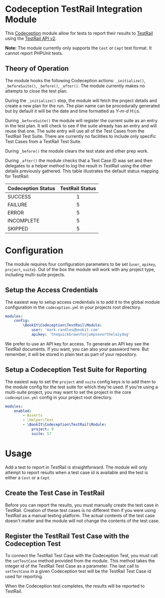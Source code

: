 # Codeception TestRail Integration Module

This [Codeception](https://codeception.com) module allow for tests to report their results to
[TestRail](https://testrail.com) using the [TestRail API v2](http://docs.gurock.com/testrail-api2/start).

**Note:** The module currently only supports the `Cest` or `Cept` test format.  It cannot report PHPUnit tests.

## Theory of Operation
The module hooks the following Codeception actions: `_initialize()`, `_beforeSuite()`, `_before()`, `_after()`.  The
module currently makes no attempts to close the test plan.

During the `_initialize()` step, the module will fetch the project details and create a new plan for the run.  The plan
name can be procedurally generated but by default it will be the date and time formatted as *Y-m-d H:i;s*.

During `_beforeSuite()` the module will register the current suite as an entry in the test plan.  It will check to see
if the suite already has an entry and will reuse that one.  The suite entry will use all of the Test Cases from the
TestRail Test Suite.  There are currently no facilities to include only specific Test Cases from a TestRail Test Suite.

During `_before()` the module clears the test state and other prep work.

During `_after()` the module checks that a Test Case ID was set and then delegates to a helper method to log the result
in TestRail using the other details previously gathered.  This table illustrates the default status mapping for TestRail:

| Codeception Status | TestRail Status |
|:------------------ |:---------------:|
| SUCCESS            | 1               |
| FAILURE            | 5               |
| ERROR              | 5               |
| INCOMPLETE         | 5               |
| SKIPPED            | 5               |

# Configuration

The module requires four configuration parameters to be set (`user`, `apikey`, `project`, `suite`).  Out of the box the
module will work with any project type, including multi-suite projects.

## Setup the Access Credentials
The easiest way to setup access credentials is to add it to the global module configuration in the `codeception.yml` in
your projects root directory.

```yaml
modules:
    config:
        \BookIt\Codeception\TestRail\Module:
            user: 'mark.randles@bookit.com'
            apikey: 'thequickbrownfoxjumpsoverthelazydog'
```

We prefer to use an API key for access.  To generate an API key see the TestRail documents.  If you want, you can
also your password here.  But remember, it will be stored in plain text as part of your repository.

## Setup a Codeception Test Suite for Reporting
The easiest way to set the `project` and `suite` config keys is to add them to the module config for the test suite
for which they're used.  If you're using a multi-suite project, you may want to set the project in the core
`codeception.yml` config in your project root directory.

```yaml
modules:
    enabled:
        - Asserts
        - \Helper\Test
        - \BookIt\Codeception\TestRail\Module:
            project: 9
            suite: 57
```

# Usage
Add a test to report in TestRail is straightforward.  The module will only attempt to report results when a test case id
is available and the test is either a `Cest` or a `Cept`.

## Create the Test Case in TestRail
Before you can report the results, you must manually create the test case in TestRail.  Creation of these test cases is
no different then if you were using TestRail as a manual testing platform.  The actual contents of the test case doesn't
matter and the module will not change the contents of the test case.

## Register the TestRail Test Case with the Codeception Test
To connect the TestRail Test Case with the Codeception Test, you must call the `setTestCase` method provided from the
module.  This method takes the integer id of the TestRail Test Case as a parameter.  The last call to `setTestCase` in a
given Codeception test will be the TestRail Test Case id used for reporting.

When the Codeception test completes, the results will be reported to TestRail.
